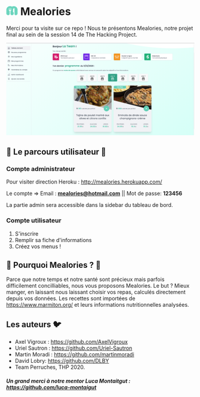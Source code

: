 # ![Mealories logo](./public/logo.png) Mealories 

Merci pour ta visite sur ce repo ! 
Nous te présentons Mealories, notre projet final au sein de la session 14 de The Hacking Project.

![Mealories screenshot](./public/README-Screenshot.png)

## 🍪 Le parcours utilisateur 🍪

### Compte administrateur

Pour visiter direction Heroku : http://mealories.herokuapp.com/

Le compte => Email : **mealories@hotmail.com** || Mot de passe: **123456**

La partie admin sera accessible dans la sidebar du tableau de bord.

### Compte utilisateur

1. S'inscrire
2. Remplir sa fiche d'informations
3. Créez vos menus !

## 🍗 Pourquoi Mealories ? 🍗

Parce que notre temps et notre santé sont précieux mais parfois difficilement concilliables, nous vous proposons Mealories.
Le but ? Mieux manger, en laissant nous laissant choisir vos repas, calculés directement depuis vos données. 
Les recettes sont importées de https://www.marmiton.org/ et leurs informations nutritionnelles analysées.

## Les auteurs 🐦

* Axel Vigroux : https://github.com/AxelVigroux
* Uriel Sautron : https://github.com/Uriel-Sautron
* Martin Moradi : https://github.com/martinmoradi
* David Lobry: https://github.com/DLBY
* Team Perruches, THP 2020.

##### Un grand merci à notre mentor Luca Montaitgut : https://github.com/luca-montaigut
